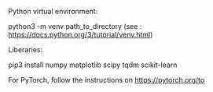 Python virtual environment:

python3 -m venv path_to_directory
(see : https://docs.python.org/3/tutorial/venv.html)

Liberaries:

pip3 install numpy matplotlib scipy tqdm scikit-learn

For PyTorch, follow the instructions on https://pytorch.org/to

